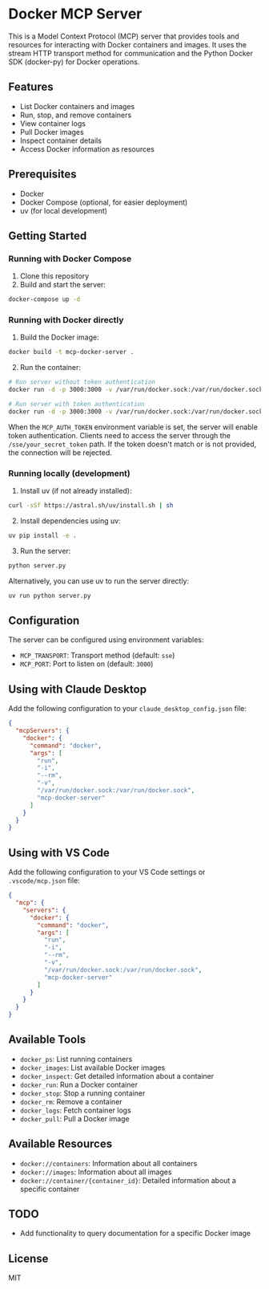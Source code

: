 # Docker MCP Server

This is a Model Context Protocol (MCP) server that provides tools and resources for interacting with Docker containers and images. It uses the stream HTTP transport method for communication and the Python Docker SDK (docker-py) for Docker operations.

## Features

- List Docker containers and images
- Run, stop, and remove containers
- View container logs
- Pull Docker images
- Inspect container details
- Access Docker information as resources

## Prerequisites

- Docker
- Docker Compose (optional, for easier deployment)
- uv (for local development)

## Getting Started

### Running with Docker Compose

1. Clone this repository
2. Build and start the server:

```bash
docker-compose up -d
```

### Running with Docker directly

1. Build the Docker image:

```bash
docker build -t mcp-docker-server .
```

2. Run the container:

```bash
# Run server without token authentication
docker run -d -p 3000:3000 -v /var/run/docker.sock:/var/run/docker.sock --name mcp-docker-server mcp-docker-server

# Run server with token authentication
docker run -d -p 3000:3000 -v /var/run/docker.sock:/var/run/docker.sock -e MCP_AUTH_TOKEN=your_secret_token --name mcp-docker-server mcp-docker-server
```

When the `MCP_AUTH_TOKEN` environment variable is set, the server will enable token authentication. Clients need to access the server through the `/sse/your_secret_token` path. If the token doesn't match or is not provided, the connection will be rejected.

### Running locally (development)

1. Install uv (if not already installed):

```bash
curl -sSf https://astral.sh/uv/install.sh | sh
```

2. Install dependencies using uv:

```bash
uv pip install -e .
```

3. Run the server:

```bash
python server.py
```

Alternatively, you can use uv to run the server directly:

```bash
uv run python server.py
```

## Configuration

The server can be configured using environment variables:

- `MCP_TRANSPORT`: Transport method (default: `sse`)
- `MCP_PORT`: Port to listen on (default: `3000`)

## Using with Claude Desktop

Add the following configuration to your `claude_desktop_config.json` file:

```json
{
  "mcpServers": {
    "docker": {
      "command": "docker",
      "args": [
        "run",
        "-i",
        "--rm",
        "-v",
        "/var/run/docker.sock:/var/run/docker.sock",
        "mcp-docker-server"
      ]
    }
  }
}
```

## Using with VS Code

Add the following configuration to your VS Code settings or `.vscode/mcp.json` file:

```json
{
  "mcp": {
    "servers": {
      "docker": {
        "command": "docker",
        "args": [
          "run",
          "-i",
          "--rm",
          "-v",
          "/var/run/docker.sock:/var/run/docker.sock",
          "mcp-docker-server"
        ]
      }
    }
  }
}
```

## Available Tools

- `docker_ps`: List running containers
- `docker_images`: List available Docker images
- `docker_inspect`: Get detailed information about a container
- `docker_run`: Run a Docker container
- `docker_stop`: Stop a running container
- `docker_rm`: Remove a container
- `docker_logs`: Fetch container logs
- `docker_pull`: Pull a Docker image

## Available Resources

- `docker://containers`: Information about all containers
- `docker://images`: Information about all images
- `docker://container/{container_id}`: Detailed information about a specific container

## TODO

- Add functionality to query documentation for a specific Docker image

## License

MIT
